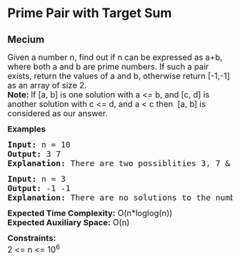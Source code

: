 # Prime Pair with Target Sum
## Mecium
<div class="problems_problem_content__Xm_eO"><p><span style="font-size: 18px;"><span style="font-size: 18px;">Given a number n, find out if n can be expressed as a+b, where both a and b are prime numbers. If such a pair exists, return the values of a and b, otherwise</span> return [-1,-1] as an array of size 2.<br><strong style="font-size: 18px;">Note: </strong><span style="font-size: 18px;">If [a, b] is one solution with a &lt;= b, and [c, d] is another solution with c &lt;= d, and a &lt; c then&nbsp; [a, b] is considered as our answer.</span></span></p>
<p><span style="font-size: 18px;"><strong>Examples</strong></span></p>
<pre><span style="font-size: 18px;"><strong style="font-size: 18px;">Input:</strong> </span><span style="font-size: 18px;">n = 10</span>
<span style="font-size: 18px;"><strong><span style="font-size: 18px;">Output:</span> </strong></span><span style="font-size: 18px;">3 7</span>
<span style="font-size: 18px;"><strong><span style="font-size: 18px;">Explanation:</span> </strong>There are two possiblities 3, 7 &amp; 5, 5</span><span style="font-size: 18px;"> are both prime &amp; their sum is 10, but we'll pick 3, 7 as 3 &lt; 5.</span></pre>
<pre><span style="font-size: 18px;"><strong style="font-size: 18px;">Input:</strong> </span><span style="font-size: 18px;">n = 3</span>
<span style="font-size: 18px;"><strong><span style="font-size: 18px;">Output:</span> </strong></span><span style="font-size: 18px;">-1 -1</span>
<span style="font-size: 18px;"><strong><span style="font-size: 18px;">Explanation:</span> </strong></span><span style="font-size: 18px;">There are no solutions to the number 3.</span></pre>
<p><span style="font-size: 18px;"><strong>Expected Time Complexity:</strong> O(n*loglog(n))<br><strong>Expected Auxiliary Space:</strong> O(n)</span></p>
<p><span style="font-size: 18px;"><strong>Constraints:</strong></span><br><span style="font-size: 18px;">2 &lt;= n &lt;= 10<sup>6</sup></span></p></div>